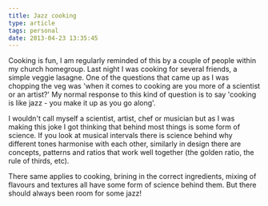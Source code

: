 ```yaml
---
title: Jazz cooking
type: article
tags: personal
date: 2013-04-23 13:35:45
---
```

<p> Cooking is fun, I am regularly reminded of this by a couple of people within my church homegroup. Last night I was cooking for several friends, a simple veggie lasagne. One of the questions that came up as I was chopping the veg was &#39;when it comes to cooking are you more of a scientist or an artist?&#39; My normal response to this kind of question is to say &#39;cooking is like jazz - you make it up as you go along&#39;.</p><p> I wouldn&#39;t call myself a scientist, artist, chef or musician but as I was making this joke I got thinking that behind most things is some form of science. If you look at musical intervals there is science behind why different tones harmonise with each other, similarly in design there are concepts, patterns and ratios that work well together (the golden ratio, the rule of thirds, etc).</p><p> There same applies to cooking, brining in the correct ingredients, mixing of flavours and textures all have some form of science behind them. But there should always been room for some jazz!</p>

